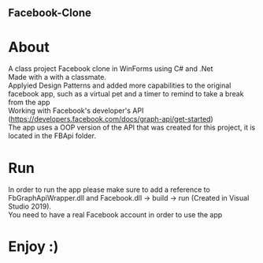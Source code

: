 ## Facebook-Clone
# About
A class project Facebook clone in WinForms using C# and .Net<br/> 
Made with a with a classmate.<br/>
Applyied Design Patterns and added more capabilities to the original facebook app, such as a virtual pet and a timer to remind to take a break from the app<br/>
Working with Facebook's developer's API (https://developers.facebook.com/docs/graph-api/get-started)<br/>
The app uses a OOP version of the API that was created for this project, it is located in the FBApi folder. <br/>
# Run
In order to run the app please make sure to add a reference to FbGraphApiWrapper.dll and Facebook.dll -> build -> run (Created in Visual Studio 2019).<br/>
You need to have a real Facebook account in order to use the app<br/>

# Enjoy :)
